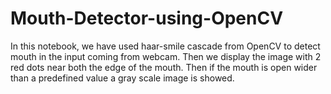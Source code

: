 # Mouth-Detector-using-OpenCV
In this notebook, we have used haar-smile cascade from OpenCV to detect mouth in the input coming from webcam. Then we display the image with 2 red dots near both the edge of the mouth. Then if the mouth is open wider than a predefined value a gray scale image is showed.
